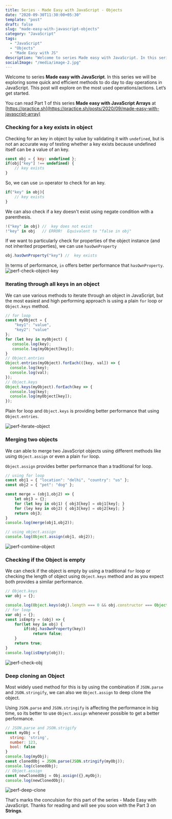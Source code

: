 ```yaml
---
title: Series - Made Easy with JavaScript - Objects 
date: "2020-09-30T11:30:00+05:30"
template: "post"
draft: false
slug: "made-easy-with-javascript-objects"
category: "JavaScript"
tags:
  - "JavaScript"
  - "Objects"
  - "Made Easy with JS"
description: "Welcome to series Made easy with JavaScript. In this series we will be exploring some quick and efficient methods to do day to day operations in JavaScript. This post will explore on the most used operations/actions on objects and how efficient it can be in real-world."
socialImage: "/media/image-2.jpg"
---
```

Welcome to series **Made easy with JavaScript**. In this series we will be exploring some quick and efficient methods to do day to day operations in JavaScript. This post will explore on the most used operations/actions. Let’s get started.


You can read Part 1 of this series **Made easy with JavaScript Arrays** at  [https://practice.sh](https://practice.sh/posts/2020/09/made-easy-with-javascript-array)


###  Checking for a key exists in object

Checking for an key in object by value by validating it with ```undefined```, but is not an accurate way of testing whether a key exists because undefined itself can be a value of an key.

```js
const obj = { key: undefined };
if(obj["key"] !== undefined) {
    // key exists
}
```
So, we can use ```in``` operator to check for an key.
```js
if("key" in obj){
    // key exists
}
```
We can also check if a key doesn't exist using negate condition with a parenthesis.
```js
!("key" in obj) //  key does not exist
!"key" in obj   // ERROR!  Equivalent to "false in obj"
```
If we want to particularly check for properties of the object instance (and not inherited properties), we can use ```hasOwnProperty```
```js
obj.hasOwnProperty("key") //  key exists
```
In terms of performance, ```in``` offers better performance that ```hasOwnProperty```.
![perf-check-object-key](https://res.cloudinary.com/practice-cdn/image/upload/v1601532234/blog/2020/09/checkobjectkey.png)


### Iterating through all keys in an object

We can use various methods to iterate through an object in JavaScript, but the most easiest and high performing approach is using a plain ```for``` loop or ```Object.keys``` method.

```js
// for loop
const myObject = {
    "key1": "value",
    "key2": "value"
};
for (let key in myObject) {
   console.log(key);    
   console.log(myObject[key]);
}
// Object.entries
Object.entries(myObject).forEach(([key, val]) => {
  console.log(key); 
  console.log(val); 
});
// Object.keys
Object.keys(myObject).forEach(key => {
  console.log(key);       
  console.log(myObject[key]);
});
```
Plain for loop and ```Object.keys``` is providing better performance that using ```Object.entries```.

![perf-iterate-object](https://res.cloudinary.com/practice-cdn/image/upload/v1601533786/blog/2020/09/iterateobject.png)

### Merging two objects

We can able to merge two JavaScript objects using different methods like using  ```Object.assign``` or even a plain ```for``` loop.

```Object.assign``` provides better performance than a traditional for loop.

```js
// using for loop
const obj1 = { "location": "delhi", "country": "us" };
const obj2 = { "pet": "dog" };

const merge = (obj1,obj2) => {
    let obj3 = {};
    for (let key in obj1) { obj3[key] = obj1[key]; }
    for (ley key in obj2) { obj3[key] = obj2[key]; }
    return obj3;
}
console.log(merge(obj1,obj2));

// using object.assign
console.log(Object.assign(obj1, obj2));

```
![perf-combine-object](https://res.cloudinary.com/practice-cdn/image/upload/v1601543154/blog/2020/09/combineobject.png)


### Checking if the Object is empty

We can check if the object is empty by using a traditional ```for``` loop or checking the length of object using ```Object.keys``` method and as you expect both provides a similar performance.

```js
// Object.keys
var obj = {};

console.log(Object.keys(obj).length === 0 && obj.constructor === Object);
// for loop 
var obj = {};
const isEmpty = (obj) => {
    for(let key in obj) {
        if(obj.hasOwnProperty(key))
            return false;
    }
    return true;
}
console.log(isEmpty(obj));
```
![perf-check-obj](https://res.cloudinary.com/practice-cdn/image/upload/v1601543849/blog/2020/09/checkobj.png)


### Deep cloning an Object

Most widely used method for this is by using the combination if ```JSON.parse```  and  ```JSON.stringify```, we can also we ```Object.assign``` to deep clone the object.

Using ```JSON.parse```  and  ```JSON.stringify``` is affecting the performance in big time, so its better to use ```Object.assign``` whenever possible to get a better performance.  

```js
// JSON.parse and JSON.strigify
const myObj = {
  string: 'string',
  number: 123,
  bool: false
}
console.log(myObj);
const clonedObj = JSON.parse(JSON.stringify(myObj));
console.log(clonedObj);
// Object.assign
const newClonedObj = Obj.assign({},myObj);
console.log(newClonedObj);
```

![perf-deep-clone](https://res.cloudinary.com/practice-cdn/image/upload/v1601545696/blog/2020/09/deepclone.png)

That's marks the conculsion for this part of the series - Made Easy with JavaScript. Thanks for reading and will see you soon with the Part 3 on **Strings**.
